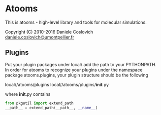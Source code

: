 Atooms
======

This is atooms - high-level library and tools for molecular simulations.

Copyright (C) 2010-2016 Daniele Coslovich <daniele.coslovich@umontpellier.fr>

Plugins
-------

Put your plugin packages under local/ add the path to your
PYTHONPATH. In order for atooms to recognize your plugins under the
namespace package atooms.plugins, your plugin structure should be
the following

local/<yourplugin>/atooms/plugins
local/<yourplugin>/atooms/plugins/__init__.py

where __init__.py contains

```python
from pkgutil import extend_path
__path__ = extend_path(__path__, __name__)
```
